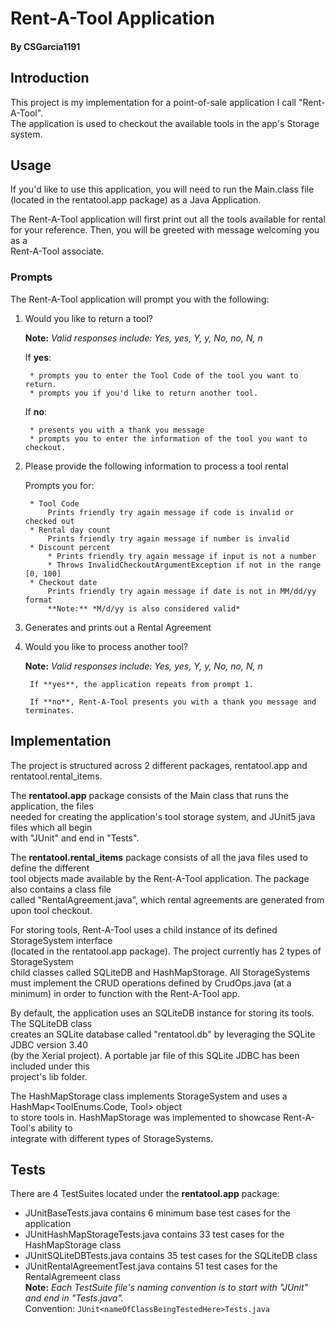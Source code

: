 
# Rent-A-Tool Application
#### By CSGarcia1191

## Introduction

This project is my implementation for a point-of-sale application I call "Rent-A-Tool".  
The application is used to checkout the available tools in the app's Storage system.  

## Usage

If you'd like to use this application, you will need to run the Main.class file
(located in the rentatool.app package) as a Java Application.  


The Rent-A-Tool application will first print out all the tools available for rental  
for your reference. Then, you will be greeted with message welcoming you as a  
Rent-A-Tool associate.

### Prompts

The Rent-A-Tool application will prompt you with the following:  

1. Would you like to return a tool?

    **Note:** *Valid responses include: Yes, yes, Y, y, No, no, N, n*  
    
    If **yes**:  
    
        * prompts you to enter the Tool Code of the tool you want to return.
        * prompts you if you'd like to return another tool.
    
    If **no**:  
    
        * presents you with a thank you message
        * prompts you to enter the information of the tool you want to checkout.
    
2. Please provide the following information to process a tool rental  

    Prompts you for:  

        * Tool Code
            Prints friendly try again message if code is invalid or checked out 
        * Rental day count
            Prints friendly try again message if number is invalid  
        * Discount percent
            * Prints friendly try again message if input is not a number
            * Throws InvalidCheckoutArgumentException if not in the range [0, 100]
        * Checkout date
            Prints friendly try again message if date is not in MM/dd/yy format  
            **Note:** *M/d/yy is also considered valid*  
            
3. Generates and prints out a Rental Agreement  

4. Would you like to process another tool?  

    **Note:** *Valid responses include: Yes, yes, Y, y, No, no, N, n*  
    
        If **yes**, the application repeats from prompt 1.  
    
        If **no**, Rent-A-Tool presents you with a thank you message and terminates.  

## Implementation

The project is structured across 2 different packages, rentatool.app and rentatool.rental_items.  

The **rentatool.app** package consists of the Main class that runs the application, the files  
needed for creating the application's tool storage system, and JUnit5 java files which all begin  
with "JUnit" and end in "Tests".  

The **rentatool.rental_items** package consists of all the java files used to define the different  
tool objects made available by the Rent-A-Tool application. The package also contains a class file  
called "RentalAgreement.java", which rental agreements are generated from upon tool checkout.  

For storing tools, Rent-A-Tool uses a child instance of its defined StorageSystem interface  
(located in the rentatool.app package). The project currently has 2 types of StorageSystem  
child classes called SQLiteDB and HashMapStorage.  All StorageSystems must implement the CRUD
operations defined by CrudOps.java (at a minimum) in order to function with the Rent-A-Tool app.  

By default, the application uses an SQLiteDB instance for storing its tools. The SQLiteDB class  
creates an SQLite database called "rentatool.db" by leveraging the SQLite JDBC version 3.40  
(by the Xerial project). A portable jar file of this SQLite JDBC has been included under this  
project's lib folder.  

The HashMapStorage class implements StorageSystem and uses a HashMap<ToolEnums.Code, Tool> object  
to store tools in. HashMapStorage was implemented to showcase Rent-A-Tool's ability to  
integrate with different types of StorageSystems.  

## Tests

There are 4 TestSuites located under the **rentatool.app** package:  

* JUnitBaseTests.java contains 6 minimum base test cases for the application
* JUnitHashMapStorageTests.java contains 33 test cases for the HashMapStorage class
* JUnitSQLiteDBTests.java contains 35 test cases for the SQLiteDB class
* JUnitRentalAgreementTest.java contains 51 test cases for the RentalAgremeent class  
    **Note:** *Each TestSuite file's naming convention is to start with "JUnit" and end in "Tests.java".*  
    Convention: `JUnit<nameOfClassBeingTestedHere>Tests.java`  

